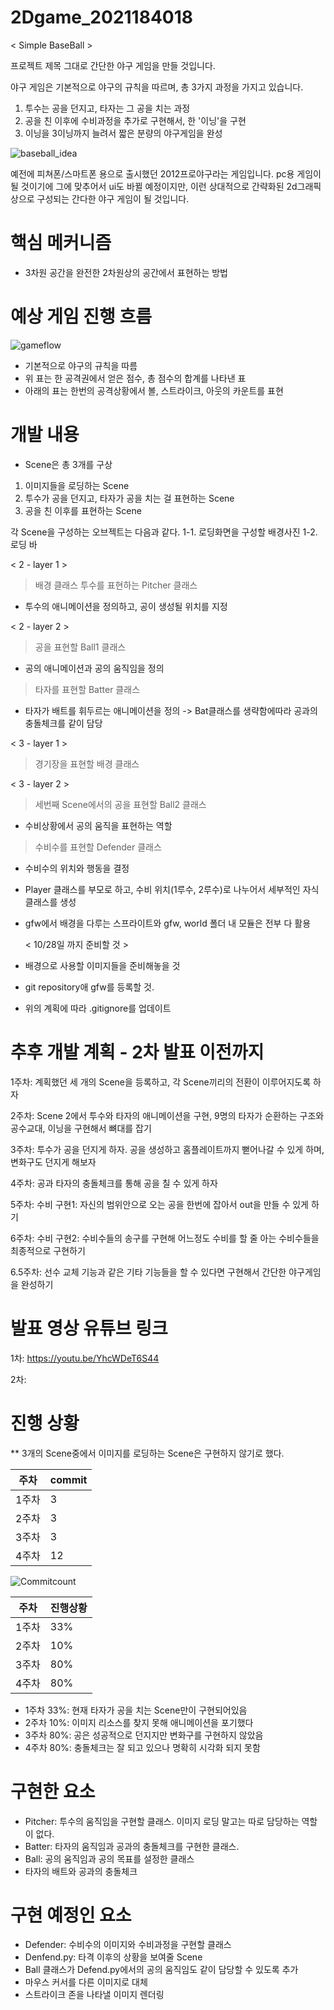 # 2Dgame_2021184018
< Simple BaseBall >


프로젝트 제목 그대로 간단한 야구 게임을 만들 것입니다.

야구 게임은 기본적으로 야구의 규칙을 따르며, 총 3가지 과정을 가지고 있습니다.

1. 투수는 공을 던지고, 타자는 그 공을 치는 과정
2. 공을 친 이후에 수비과정을 추가로 구현해서, 한 '이닝'을 구현
3. 이닝을 3이닝까지 늘려서 짧은 분량의 야구게임을 완성

![baseball_idea](https://github.com/user-attachments/assets/9d333f5d-bafd-4203-8f67-0e87068e658f)

예전에 피쳐폰/스마트폰 용으로 출시했던 2012프로야구라는 게임입니다.
pc용 게임이 될 것이기에 그에 맞추어서 ui도 바뀔 예정이지만, 이런 상대적으로 간략화된 2d그래픽상으로 구성되는 간다한 야구 게임이 될 것입니다.


# 핵심 메커니즘

- 3차원 공간을 완전한 2차원상의 공간에서 표현하는 방법



# 예상 게임 진행 흐름

![gameflow](https://github.com/user-attachments/assets/3e161676-5f54-4954-af7f-bf5a8ee2b52f)


- 기본적으로 야구의 규칙을 따름
- 위 표는 한 공격권에서 얻은 점수, 총 점수의 합계를 나타낸 표
- 아래의 표는 한번의 공격상황에서 볼, 스트라이크, 아웃의 카운트를 표현


# 개발 내용
- Scene은 총 3개를 구상
1. 이미지들을 로딩하는 Scene
2. 투수가 공을 던지고, 타자가 공을 치는 걸 표현하는 Scene
3. 공을 친 이후를 표현하는 Scene

각 Scene을 구성하는 오브젝트는 다음과 같다.
1-1. 로딩화면을 구성할 배경사진
1-2. 로딩 바

< 2 - layer 1 >
> 배경 클래스
> 투수를 표현하는 Pitcher 클래스
  - 투수의 애니메이션을 정의하고, 공이 생성될 위치를 지정

< 2 - layer 2 >
> 공을 표현할 Ball1 클래스
  - 공의 애니메이션과 공의 움직임을 정의
> 타자를 표현할 Batter 클래스
  - 타자가 배트를 휘두르는 애니메이션을 정의
    -> Bat클래스를 생략함에따라 공과의 충돌체크를 같이 담당

< 3 - layer 1 >
> 경기장을 표현할 배경 클래스

< 3 - layer 2 >
> 세번째 Scene에서의 공을 표현할 Ball2 클래스
  - 수비상황에서 공의 움직을 표현하는 역할
> 수비수를 표현할 Defender 클래스
  - 수비수의 위치와 행동을 결정


- Player 클래스를 부모로 하고, 수비 위치(1루수, 2루수)로 나누어서 세부적인 자식 클래스를 생성
  
- gfw에서 배경을 다루는 스프라이트와 gfw, world 폴더 내 모듈은 전부 다 활용


  < 10/28일 까지 준비할 것 >
- 배경으로 사용할 이미지들을 준비해놓을 것
- git repository애 gfw를 등록할 것.
- 위의 계획에 따라 .gitignore를 업데이트




# 추후 개발 계획 - 2차 발표 이전까지

1주차: 계획했던 세 개의 Scene을 등록하고, 각 Scene끼리의 전환이 이루어지도록 하자

2주차: Scene 2에서 투수와 타자의 애니메이션을 구현, 9명의 타자가 순환하는 구조와 공수교대, 이닝을 구현해서 뼈대를 잡기

3주차: 투수가 공을 던지게 하자. 공을 생성하고 홈플레이트까지 뻗어나갈 수 있게 하며, 변화구도 던지게 해보자

4주차: 공과 타자의 충돌체크를 통해 공을 칠 수 있게 하자

5주차: 수비 구현1: 자신의 범위안으로 오는 공을 한번에 잡아서 out을 만들 수 있게 하기

6주차: 수비 구현2: 수비수들의 송구를 구현해 어느정도 수비를 할 줄 아는 수비수들을 최종적으로 구현하기

6.5주차: 선수 교체 기능과 같은 기타 기능들을 할 수 있다면 구현해서 간단한 야구게임을 완성하기




# 발표 영상 유튜브 링크
1차: https://youtu.be/YhcWDeT6S44

2차: 



# 진행 상황


** 3개의 Scene중에서 이미지를 로딩하는 Scene은 구현하지 않기로 했다.

|주차|commit|
|---|---|
|1주차|3|
|2주차|3|
|3주차|3|
|4주차|12|

![Commitcount](https://github.com/user-attachments/assets/e13364e9-6dc8-4dde-a296-a45593448617)

|주차|진행상황|
|---|----|
|1주차|33%| 
|2주차|10%| 
|3주차|80%| 
|4주차|80%| 

- 1주차 33%: 현재 타자가 공을 치는 Scene만이 구현되어있음
- 2주차 10%: 이미지 리소스를 찾지 못해 애니메이션을 포기했다
- 3주차 80%: 공은 성공적으로 던지지만 변화구를 구현하지 않았음
- 4주차 80%: 충돌체크는 잘 되고 있으나 명확히 시각화 되지 못함


# 구현한 요소
- Pitcher: 투수의 움직임을 구현할 클래스. 이미지 로딩 말고는 따로 담당하는 역할이 없다.
- Batter: 타자의 움직임과 공과의 충돌체크를 구현한 클래스.
- Ball: 공의 움직임과 공의 목표를 설정한 클래스
- 타자의 배트와 공과의 충돌체크


# 구현 예정인 요소
- Defender: 수비수의 이미지와 수비과정을 구현할 클래스
- Denfend.py: 타격 이후의 상황을 보여줄 Scene
- Ball 클래스가 Defend.py에서의 공의 움직임도 같이 담당할 수 있도록 추가
- 마우스 커서를 다른 이미지로 대체
- 스트라이크 존을 나타낼 이미지 렌더링
